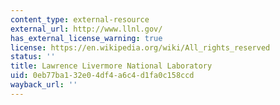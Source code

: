 ```yaml
---
content_type: external-resource
external_url: http://www.llnl.gov/
has_external_license_warning: true
license: https://en.wikipedia.org/wiki/All_rights_reserved
status: ''
title: Lawrence Livermore National Laboratory
uid: 0eb77ba1-32e0-4df4-a6c4-d1fa0c158ccd
wayback_url: ''
---
```

